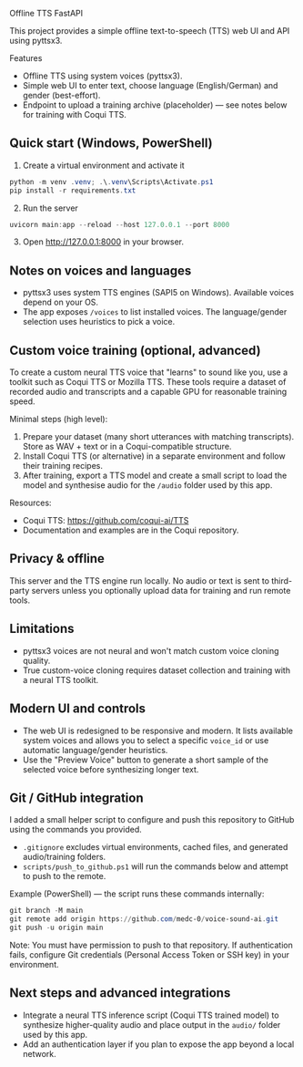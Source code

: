 Offline TTS FastAPI

This project provides a simple offline text-to-speech (TTS) web UI and API using pyttsx3.

Features

- Offline TTS using system voices (pyttsx3).
- Simple web UI to enter text, choose language (English/German) and gender (best-effort).
- Endpoint to upload a training archive (placeholder) — see notes below for training with Coqui TTS.

## Quick start (Windows, PowerShell)

1. Create a virtual environment and activate it

```powershell
python -m venv .venv; .\.venv\Scripts\Activate.ps1
pip install -r requirements.txt
```

2. Run the server

```powershell
uvicorn main:app --reload --host 127.0.0.1 --port 8000
```

3. Open http://127.0.0.1:8000 in your browser.

## Notes on voices and languages

- pyttsx3 uses system TTS engines (SAPI5 on Windows). Available voices depend on your OS.
- The app exposes `/voices` to list installed voices. The language/gender selection uses heuristics to pick a voice.

## Custom voice training (optional, advanced)

To create a custom neural TTS voice that "learns" to sound like you, use a toolkit such as Coqui TTS or Mozilla TTS. These tools require a dataset of recorded audio and transcripts and a capable GPU for reasonable training speed.

Minimal steps (high level):

1. Prepare your dataset (many short utterances with matching transcripts). Store as WAV + text or in a Coqui-compatible structure.
2. Install Coqui TTS (or alternative) in a separate environment and follow their training recipes.
3. After training, export a TTS model and create a small script to load the model and synthesise audio for the `/audio` folder used by this app.

Resources:

- Coqui TTS: https://github.com/coqui-ai/TTS
- Documentation and examples are in the Coqui repository.

## Privacy & offline

This server and the TTS engine run locally. No audio or text is sent to third-party servers unless you optionally upload data for training and run remote tools.

## Limitations

- pyttsx3 voices are not neural and won't match custom voice cloning quality.
- True custom-voice cloning requires dataset collection and training with a neural TTS toolkit.

## Modern UI and controls

- The web UI is redesigned to be responsive and modern. It lists available system voices and allows you to select a specific `voice_id` or use automatic language/gender heuristics.
- Use the "Preview Voice" button to generate a short sample of the selected voice before synthesizing longer text.

## Git / GitHub integration

I added a small helper script to configure and push this repository to GitHub using the commands you provided.

- `.gitignore` excludes virtual environments, cached files, and generated audio/training folders.
- `scripts/push_to_github.ps1` will run the commands below and attempt to push to the remote.

Example (PowerShell) — the script runs these commands internally:

```powershell
git branch -M main
git remote add origin https://github.com/medc-0/voice-sound-ai.git
git push -u origin main
```

Note: You must have permission to push to that repository. If authentication fails, configure Git credentials (Personal Access Token or SSH key) in your environment.

## Next steps and advanced integrations

- Integrate a neural TTS inference script (Coqui TTS trained model) to synthesize higher-quality audio and place output in the `audio/` folder used by this app.
- Add an authentication layer if you plan to expose the app beyond a local network.
